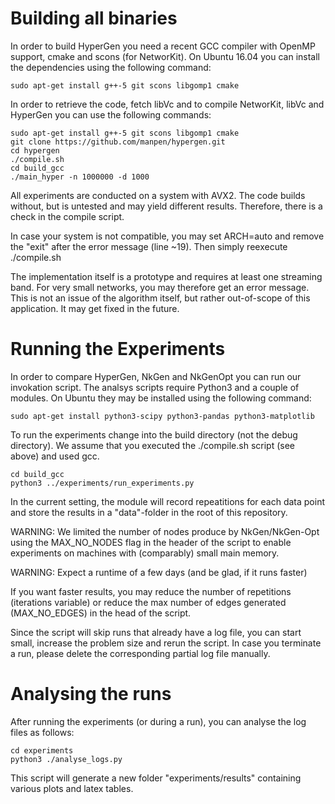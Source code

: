 # Building all binaries
In order to build HyperGen you need a recent GCC compiler with OpenMP support,
cmake and scons (for NetworKit). On Ubuntu 16.04 you can install the dependencies
using the following command:

```
sudo apt-get install g++-5 git scons libgomp1 cmake
```

In order to retrieve the code, fetch libVc and to compile NetworKit, libVc and HyperGen
you can use the following commands:

```
sudo apt-get install g++-5 git scons libgomp1 cmake
git clone https://github.com/manpen/hypergen.git
cd hypergen
./compile.sh
cd build_gcc
./main_hyper -n 1000000 -d 1000
```

All experiments are conducted on a system with AVX2. The code builds without,
but is untested and may yield different results. Therefore, there is a check in
the compile script.

In case your system is not compatible, you may set ARCH=auto and remove the "exit"
after the error message (line ~19). Then simply reexecute ./compile.sh

The implementation itself is a prototype and requires at least one streaming band.
For very small networks, you may therefore get an error message. This is not an
issue of the algorithm itself, but rather out-of-scope of this application. It may
get fixed in the future.

# Running the Experiments
In order to compare HyperGen, NkGen and NkGenOpt you can run our invokation script.
The analsys scripts require Python3 and a couple of modules. On Ubuntu they may be
installed using the following command:

```
sudo apt-get install python3-scipy python3-pandas python3-matplotlib
```

To run the experiments change into the build directory (not the debug directory).
We assume that you executed the ./compile.sh script (see above) and used gcc.

```
cd build_gcc
python3 ../experiments/run_experiments.py
```

In the current setting, the module will record repeatitions for each data point
and store the results in a "data"-folder in the root of this repository.

WARNING: We limited the number of nodes produce by NkGen/NkGen-Opt using the
MAX_NO_NODES flag in the header of the script to enable experiments on machines
with (comparably) small main memory.

WARNING: Expect a runtime of a few days (and be glad, if it runs faster)

If you want faster results, you may reduce the number of repetitions (iterations variable)
or reduce the max number of edges generated (MAX_NO_EDGES) in the head of the script.

Since the script will skip runs that already have a log file, you can start small,
increase the problem size and rerun the script. In case you terminate a run, please
delete the corresponding partial log file manually.

# Analysing the runs
After running the experiments (or during a run), you can analyse the log files as follows:

```
cd experiments
python3 ./analyse_logs.py
```

This script will generate a new folder "experiments/results" containing various plots and
latex tables.
